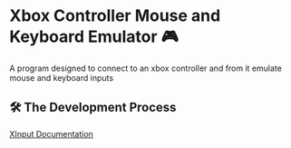 # Xbox Controller Mouse and Keyboard Emulator 🎮
A program designed to connect to an xbox controller and from it emulate mouse and keyboard inputs

## 🛠 The Development Process


[XInput Documentation](https://learn.microsoft.com/en-us/windows/win32/xinput/programming-guide)
